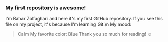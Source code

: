 ### My first repository is awesome!
I'm Bahar Zolfaghari and here it's my first GitHub repository.
If you see this file on my project, it's because I'm learning Git.\n
My mood:
> Calm
My favorite color:
> Blue
Thank you so much for reading! ☺
